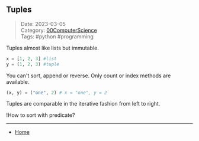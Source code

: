  ## Tuples
 
>Date: 2023-03-05  
>Category: [00ComputerScience](links/00ComputerScience.md)  
>Tags: #python #programming   

Tuples almost like lists but immutable.

```python
x = [1, 2, 3] #list
y = (1, 2, 3) #tuple
```
You can't sort, append or reverse. Only count or index methods are available.

```python
(x, y) = ("one", 2) # x = "one", y = 2
```

Tuples are comparable in the iterative fashion from left to right. 


!How to sort with predicate?

---
- [Home](https://heartthymes.github.io)